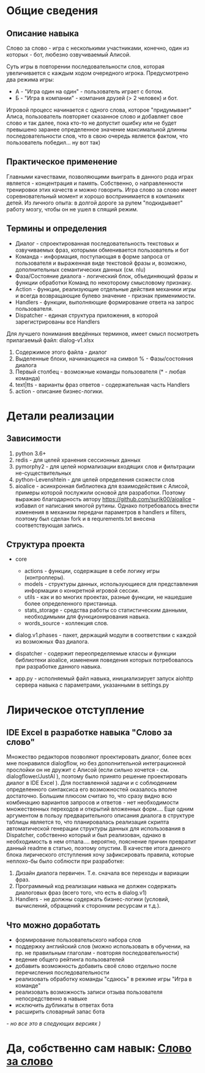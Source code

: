 
# Общие сведения
## Описание навыка
Слово за слово - игра с несколькими участниками, конечно, один из которых - бот, любезно озвучиваемый Алисой.

Суть игры в повторении последовательности слов, которая увеличивается с каждым ходом очередного игрока.
Предусмотрено два режима игры:
- А - "Игра один на один" - пользователь играет с ботом.
- Б - "Игра в компании" - компания друзей (> 2 человек) и бот.  

Игровой процесс начинается с одного слова, которое "придумывает" Алиса, пользователь повторяет сказанное слово и
добавляет свое слово и так далее, пока кто-то не допустит ошибку или не будет превышено заранее определенное значение 
максимальной длинны последовательности слов, что в свою очередь является фактом, что пользователь победил... ну вот так)

## Практическое применение
Главными качествами, позволяющими выиграть в данного рода играх является - концентрация и память.
Собственно, о направленности тренировки этих качеств и можно говорить. Игра слово за слово имеет соревновательный момент
и хорошо воспринимается в компаниях детей. 
Из личного опыта: в долгой дороге за рулем "подкидывает" работу мозгу, чтобы он не ушел в спящий режим.

## Термины и определения 
* Диалог - спроектированная последовательность текстовых и озвучиваемых фраз, которыми обменивается пользователь и бот
* Команда - информация, поступающая в форме запроса от пользователя и выраженная виде текстовой фразы и, возможно, 
дополнительных семантических данных (см. nlu)   
* Фаза/Состояние диалога - логический блок, объединяющий фразы и функции обработки Команд по некоторому смысловому признаку.   
* Action - функции, реализующие отдельные действия механики игры и всегда возвращающие булево значение - признак применимости. 
* Handlers - функции, выполняющие формирование ответа на запрос пользователя.  
* Dispatcher - единая структура приложения, в которой зарегистрированы все Handlers 

Для лучшего понимания введённых терминов, имеет смысл посмотреть прилагаемый файл: dialog-v1.xlsx
1. Содержимое этого файла - диалог
2. Выделенные блоки, начинающиеся на символ % - Фазы/состояния диалога
3. Первый столбец - возможные команды пользователя (* - любая команда)
4. text|tts - варианты фраз ответов - содержательная часть Handlers
5. action - описание бизнес-логики. 
 

# Детали реализации

## Зависимости
1. python 3.6+
2. redis - для целей хранения сессионных данных
3. pymorphy2 - для целей нормализации входящих слов и фильтрации не-существительных
4. python-Levenshtein - для целей определения схожести слов
5. aioalice - асинхронная библиотека для взаимодействия с Алисой, примеры которой послужили основой для разработки.
Поэтому выражаю благодарность автору https://github.com/surik00/aioalice - избавил от написания многой рутины.
Однако потребовалось внести изменения в механизм передачи параметров в handlers и filters, поэтому был сделан fork и
в requrements.txt внесена соответствующая запись.

## Структура проекта
* core
    * actions - функции, содержащие в себе логику игры (контроллеры).
    * models - структуры данных, использующиеся для представления информации о конкретной игровой сессии.
    * utils - как и во многих проектах, разные функции, не нашедшие более определенного пристанища.
    * stats_storage - средства работы со статистическим данными, необходимыми для функционирования навыка.
    * words_source - коллекция слов.
      
* dialog.v1.phases - пакет, держащий модули в соответствии с каждой из возможных Фаз диалога.

* dispatcher - содержит переопределяемые классы и функции библиотеки aioalice, изменения поведения которых потребовалось
при разработке данного навыка. 

* app.py - исполняемый файл навыка, инициализирует запуск aiohttp сервера навыка с параметрами, указанными в settings.py
  
# Лирическое отступление
## IDE Excel в разработке навыка "Слово за слово"
Множество редакторов позволяют проектировать диалог, более всех мне понравился dialogflow, но без дополнительной 
интеграционной прослойки он не дружит с Алисой (если сильно хочется - см. dialogflower/JustAI ), поэтому было принято решение проектировать диалог в IDE Excel ). 
Для поставленной задачи и с соблюдением определенного синтаксиса
его возможностей оказалось вполне достаточно. Большим плюсом считаю то, что сразу видно всю комбинацию вариантов запросов
и ответов - нет необходимости множественных переходов и открытий вложенных форм....
Еще одним аргументом в пользу предварительного описания диалога в структуре таблицы является то, 
что планировалась реализация скрипта автоматической генерации структуры данных для использования в Dispatcher, 
собственно который и был реализован, однако в необходимость в нем отпала.... вероятно, пояснение причин превратит данный
readme в статью, поэтому опустим. В качестве итога данного блока лирического отступления хочу зафиксировать правила,
 которые неплохо-бы было соблюсти при разработке:
1. Дизайн диалога первичен. Т.е. сначала все переходы и вариации фраз.
2. Программный код реализации навыка не должен содержать диалоговых фраз (всего того, что есть в dialog.v1)  
3. Handlers - не должны содержать бизнес-логики (условий, вычислений, обращений к сторонним ресурсам и т.д.). 
 
## Что можно доработать 
* формирование пользовательского набора слов
* поддержку английский слов (можно использовать в обучении, на пр. не правильным глаголам - повторяя последовательности)
* ведение общего рейтинга пользователей
* добавить возможность добавить своё слово отдельно после перечисления последовательности
* реализовать обработку команды "сдаюсь" в режиме игры "Игра в команде"
* реализовать возможность записи отзыва пользователя непосредственно в навыке
* исключить дубликаты в ответах бота
* расширить словарный запас бота

*- но все это в следующих версиях )*

# Да, собственно сам навык: [Слово за слово](https://alice.ya.ru/s/9d5dad53-1dd3-4f14-805a-6bc374ec579d) 
